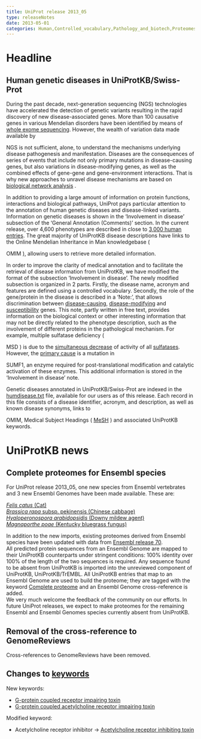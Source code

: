 ```yaml
---
title: UniProt release 2013_05
type: releaseNotes
date: 2013-05-01
categories: Human,Controlled_vocabulary,Pathology_and_biotech,Proteomes
---
```


# Headline

## Human genetic diseases in UniProtKB/Swiss-Prot

During the past decade, next-generation sequencing (NGS) technologies have accelerated the detection of genetic variants resulting in the rapid discovery of new disease-associated genes. More than 100 causative genes in various Mendelian disorders have been identified by means of [whole exome sequencing](http://www.ncbi.nlm.nih.gov/pubmed/22832387). However, the wealth of variation data made available by

NGS is not sufficient, alone, to understand the mechanisms underlying disease pathogenesis and manifestation. Diseases are the consequences of series of events that include not only primary mutations in disease-causing genes, but also variations in disease-modifying genes, as well as the combined effects of gene-gene and gene-environment interactions. That is why new approaches to unravel disease mechanisms are based on [biological network analysis](http://www.ncbi.nlm.nih.gov/pubmed/21164525,23219555) .

In addition to providing a large amount of information on protein functions, interactions and biological pathways, UniProt pays particular attention to the annotation of human genetic diseases and disease-linked variants. Information on genetic diseases is shown in the ‘Involvement in disease’ subsection of the ‘General Annotation (Comments)’ section. In the current release, over 4,600 phenotypes are described in close to [3,000 human entries](<https://www.uniprot.org/uniprotkb?query=organism_id:9606+AND+annotation:(type:disease)>). The great majority of UniProtKB disease descriptions have links to the Online Mendelian Inheritance in Man knowledgebase (

OMIM ), allowing users to retrieve more detailed information.

In order to improve the clarity of medical annotation and to facilitate the retrieval of disease information from UniProtKB, we have modified the format of the subsection ‘Involvement in disease’. The newly modified subsection is organized in 2 parts. Firstly, the disease name, acronym and features are defined using a controlled vocabulary. Secondly, the role of the gene/protein in the disease is described in a ‘Note:’, that allows discrimination between [disease-causing](https://www.uniprot.org/uniprotkb/P52895#section_comments), [disease-modifying](http://www.uniprot.org/uniprotkb/P17516#section_comments) and [susceptibility](http://www.uniprot.org/uniprotkb/O15455#section_comments) genes. This note, partly written in free text, provides information on the biological context or other interesting information that may not be directly related to the phenotype description, such as the involvement of different proteins in the pathological mechanism. For example, multiple sulfatase deficiency (

MSD ) is due to the [simultaneous decrease](http://www.ncbi.nlm.nih.gov/pubmed/7628016) of activity of all [sulfatases](https://www.uniprot.org/uniprotkb?query=accession:P15289+OR+accession:P15848). However, the [primary cause](http://www.ncbi.nlm.nih.gov/pubmed/15146462) is a mutation in

SUMF1, an enzyme required for post-translational modification and catalytic activation of these enzymes. This additional information is stored in the ‘Involvement in disease’ note.

Genetic diseases annotated in UniProtKB/Swiss-Prot are indexed in the [humdisease.txt](https://ftp.uniprot.org/pub/databases/uniprot/current_release/knowledgebase/complete/docs/humdisease) file, available for our users as of this release. Each record in this file consists of a disease identifier, acronym, and description, as well as known disease synonyms, links to

OMIM, Medical Subject Headings ( [MeSH](http://www.nlm.nih.gov/mesh/) ) and associated UniProtKB keywords.

# UniProtKB news

## Complete proteomes for Ensembl species

For UniProt release 2013_05, one new species from Ensembl vertebrates and 3 new Ensembl Genomes have been made available. These are:

[_Felis catus_ (Cat)](http://www.ensembl.org/Felis_catus/Info/Annotation/#assembly)  
[_Brassica rapa_ subsp. pekinensis (Chinese cabbage)](http://plants.ensembl.org/Brassica_rapa/Info/Annotation/#about)  
[_Hyaloperonospora arabidopsidis_ (Downy mildew agent)](http://protists.ensembl.org/Hyaloperonospora_arabidopsidis/Info/Annotation/#assembly)  
[_Magnaporthe poae_ (Kentucky bluegrass fungus)](http://fungi.ensembl.org/Magnaporthe_poae/Info/Annotation/#about)

In addition to the new imports, existing proteomes derived from Ensembl species have been updated with data from [Ensembl release 70](http://www.ensembl.org/info/website/news.html#change_893).  
All predicted protein sequences from an Ensembl Genome are mapped to their UniProtKB counterparts under stringent conditions: 100% identity over 100% of the length of the two sequences is required. Any sequence found to be absent from UniProtKB is imported into the unreviewed component of UniProtKB, UniProtKB/TrEMBL. All UniProtKB entries that map to an Ensembl Genome are used to build the proteome; they are tagged with the keyword [Complete proteome](https://www.uniprot.org/keywords/KW-0181) and an Ensembl Genome cross-reference is added.  
We very much welcome the feedback of the community on our efforts. In future UniProt releases, we expect to make proteomes for the remaining Ensembl and Ensembl Genomes species currently absent from UniProtKB.

## Removal of the cross-reference to GenomeReviews

Cross-references to GenomeReviews have been removed.

## Changes to [keywords](https://ftp.uniprot.org/pub/databases/uniprot/current_release/knowledgebase/complete/docs/keywlist)

New keywords:

- [G-protein coupled receptor impairing toxin](https://www.uniprot.org/keywords/KW-1213)
- [G-protein coupled acetylcholine receptor impairing toxin](https://www.uniprot.org/keywords/KW-1214)

Modified keyword:

- Acetylcholine receptor inhibitor -&gt; [Acetylcholine receptor inhibiting toxin](https://www.uniprot.org/keywords/KW-0008)
